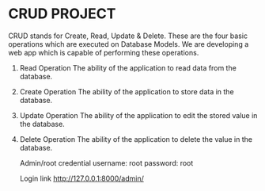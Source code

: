 # CRUD PROJECT

CRUD stands for Create, Read, Update & Delete. These are the four basic operations which are executed on Database Models. We are developing a web app which is capable of performing these operations.

1. Read Operation
    The ability of the application to read data from the database.

2. Create Operation
    The ability of the application to store data in the database.

3. Update Operation
    The ability of the application to edit the stored value in the database.

4. Delete Operation
    The ability of the application to delete the value in the database.


    Admin/root credential
        username: root
        password: root

    Login link
        http://127.0.0.1:8000/admin/